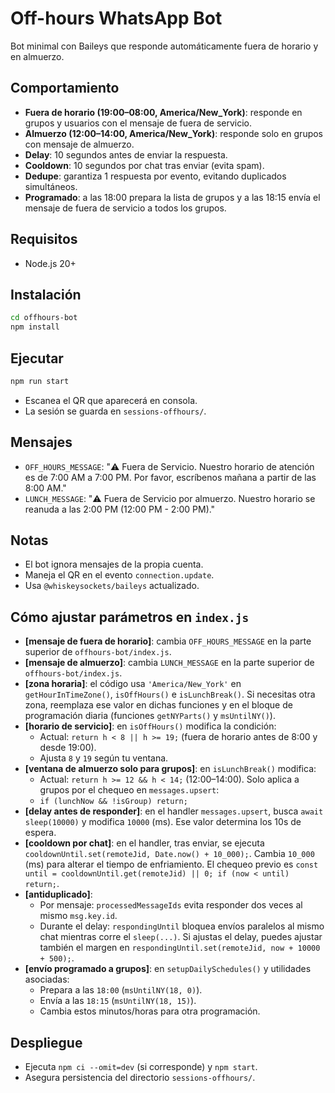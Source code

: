 # Off-hours WhatsApp Bot

Bot minimal con Baileys que responde automáticamente fuera de horario y en almuerzo.

## Comportamiento

- **Fuera de horario (19:00–08:00, America/New_York)**: responde en grupos y usuarios con el mensaje de fuera de servicio.
- **Almuerzo (12:00–14:00, America/New_York)**: responde solo en grupos con mensaje de almuerzo.
- **Delay**: 10 segundos antes de enviar la respuesta.
- **Cooldown**: 10 segundos por chat tras enviar (evita spam).
- **Dedupe**: garantiza 1 respuesta por evento, evitando duplicados simultáneos.
- **Programado**: a las 18:00 prepara la lista de grupos y a las 18:15 envía el mensaje de fuera de servicio a todos los grupos.

## Requisitos

- Node.js 20+

## Instalación

```bash
cd offhours-bot
npm install
```

## Ejecutar

```bash
npm run start
```
- Escanea el QR que aparecerá en consola.
- La sesión se guarda en `sessions-offhours/`.

## Mensajes

- `OFF_HOURS_MESSAGE`: "⚠️ Fuera de Servicio. Nuestro horario de atención es de 7:00 AM a 7:00 PM. Por favor, escríbenos mañana a partir de las 8:00 AM."
- `LUNCH_MESSAGE`: "⚠️ Fuera de Servicio por almuerzo. Nuestro horario se reanuda a las 2:00 PM (12:00 PM - 2:00 PM)."

## Notas

- El bot ignora mensajes de la propia cuenta.
- Maneja el QR en el evento `connection.update`.
- Usa `@whiskeysockets/baileys` actualizado.

## Cómo ajustar parámetros en `index.js`

- **[mensaje de fuera de horario]**: cambia `OFF_HOURS_MESSAGE` en la parte superior de `offhours-bot/index.js`.
- **[mensaje de almuerzo]**: cambia `LUNCH_MESSAGE` en la parte superior de `offhours-bot/index.js`.
- **[zona horaria]**: el código usa `'America/New_York'` en `getHourInTimeZone()`, `isOffHours()` e `isLunchBreak()`. Si necesitas otra zona, reemplaza ese valor en dichas funciones y en el bloque de programación diaria (funciones `getNYParts()` y `msUntilNY()`).
- **[horario de servicio]**: en `isOffHours()` modifica la condición:
  - Actual: `return h < 8 || h >= 19;` (fuera de horario antes de 8:00 y desde 19:00).
  - Ajusta `8` y `19` según tu ventana.
- **[ventana de almuerzo solo para grupos]**: en `isLunchBreak()` modifica:
  - Actual: `return h >= 12 && h < 14;` (12:00–14:00). Solo aplica a grupos por el chequeo en `messages.upsert`:
  - `if (lunchNow && !isGroup) return;`
- **[delay antes de responder]**: en el handler `messages.upsert`, busca `await sleep(10000)` y modifica `10000` (ms). Ese valor determina los 10s de espera.
- **[cooldown por chat]**: en el handler, tras enviar, se ejecuta `cooldownUntil.set(remoteJid, Date.now() + 10_000);`. Cambia `10_000` (ms) para alterar el tiempo de enfriamiento. El chequeo previo es `const until = cooldownUntil.get(remoteJid) || 0; if (now < until) return;`.
- **[antiduplicado]**:
  - Por mensaje: `processedMessageIds` evita responder dos veces al mismo `msg.key.id`.
  - Durante el delay: `respondingUntil` bloquea envíos paralelos al mismo chat mientras corre el `sleep(...)`. Si ajustas el delay, puedes ajustar también el margen en `respondingUntil.set(remoteJid, now + 10000 + 500);`.
- **[envío programado a grupos]**: en `setupDailySchedules()` y utilidades asociadas:
  - Prepara a las `18:00` (`msUntilNY(18, 0)`).
  - Envía a las `18:15` (`msUntilNY(18, 15)`).
  - Cambia estos minutos/horas para otra programación.

## Despliegue
- Ejecuta `npm ci --omit=dev` (si corresponde) y `npm start`.
- Asegura persistencia del directorio `sessions-offhours/`.
